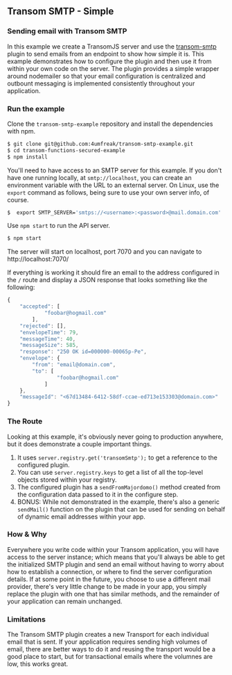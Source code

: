 ## Transom SMTP - Simple
### Sending email with Transom SMTP

In this example we create a TransomJS server and use the [transom-smtp](https://github.com/transomjs/transom-smtp/) plugin to send emails from an endpoint to show how simple it is. 
This example demonstrates how to configure the plugin and then use it from within your own code on the server. The plugin provides a simple wrapper around nodemailer so that your email configuration is centralized and outbount messaging is implemented consistently throughout your application.

### Run the example
Clone the `transom-smtp-example` repository and install the dependencies with npm. 
```bash
$ git clone git@github.com:4umfreak/transom-smtp-example.git
$ cd transom-functions-secured-example
$ npm install
```

You'll need to have access to an SMTP server for this example. If you don't have one running locally, at `smtp://localhost`, you can create an environment variable with the URL to an external server. On Linux, use the `export` command as follows, being sure to use your own server info, of course.
```bash
$  export SMTP_SERVER='smtps://<username>:<password>@mail.domain.com'
```

Use `npm start` to run the API server. 
```bash
$ npm start
```

The server will start on localhost, port 7070 and you can navigate to http://localhost:7070/
 
If everything is working it should fire an email to the address configured
in the `/` route and display a JSON response that looks something like the following:
```javascript
{
    "accepted": [
            "foobar@hogmail.com"
        ],
    "rejected": [],
    "envelopeTime": 79,
    "messageTime": 40,
    "messageSize": 585,
    "response": "250 OK id=000000-00065p-Pe",
    "envelope": {
        "from": "email@domain.com",
        "to": [
                "foobar@hogmail.com"
            ]
    },
    "messageId": "<67d13484-6412-58df-ccae-ed713e153303@domain.com>"
}
```
### The Route
Looking at this example, it's obviously never going to production anywhere, but it does demonstrate a couple important things.

1. It uses `server.registry.get('transomSmtp');` to get a reference to the configured plugin. 
2. You can use `server.registry.keys` to get a list of all the top-level objects stored within your registry.  
3. The configured plugin has a `sendFromMajordomo()` method created from the configuration data passed to it in the configure step.
4. BONUS: While not demonstrated in the example, there's also a generic `sendMail()` function on the plugin that can be used for sending on behalf of dynamic email addresses within your app.

### How & Why
Everywhere you write code within your Transom application, you will have access to the server instance; which means that you'll always be able to get the initialized SMTP plugin and send an email without having to worry about how to establish a connection, or where to find the server configuration details. 
If at some point in the future, you choose to use a different mail provider, there's very little change to be made in your app, you simply replace the plugin with one that has similar methods, and the remainder of your application can remain unchanged.

### Limitations
The Transom SMTP plugin creates a new Transport for each individual email that is sent. If your application requires sending high volumes of email, there are better ways to do it and reusing the transport would be a good place to start, but for transactional emails where the volumnes are low, this works great.